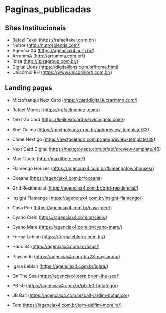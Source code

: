 # Paginas_publicadas

## Sites Institucionais

* Rafael Takei (https://rafaeltakei.com.br/)
* Nutror (http://nutrorblends.com/)
* Agencia X4 (https://agenciax4.com.br/)
* ArrummA (http://arrumma.com.br/)
* Ibiza (http://ibizagroup.com.br/)
* Digital Lions (https://digitallions.com.br/home.html)
* Unicórnio RH (https://www.unicorniorh.com.br/)

## Landing pages

* Microfranqui Next Card (https://carddigital.lucrarmmn.com/)
* Rafael Monezi (https://rafaelmonezi.com/)
* Next Go Card (https://kellnextcard.servicosgold.com/)
* Shel Guima (https://nextgoleads.com.br/api/preview-template/33)
* Clube Next go (https://nextgoleads.com.br/api/preview-template/38)
* Next Card Digital (https://nextgoleads.com.br/api/preview-template/40)

* Max Tibete (http://maxtibete.com/)

* Flamengo Houses (https://agenciax4.com.br/flamengotownhouses/)
* Oceana (https://agenciax4.com.br/oceana)
* Grid Residencial (https://agenciax4.com.br/grid-residencial/)
* Insight Flamengo (https://agenciax4.com.br/insight-flamengo/)
* Casa Peri (https://agenciax4.com.br/casa-peri/)
* Cyano Cielo (https://agenciax4.com.br/cielo/)
* Cyano Mare (https://agenciax4.com.br/cyano-mare/)
* Forma Leblon (https://formaleblonrj.com.br/)
* Haus 34 (https://agenciax4.com.br/haus/)
* Paysandu (https://agenciax4.com.br/23-paysandu/)
* Igara Leblon (https://agenciax4.com.br/igara/)
* On The Sea (https://agenciax4.com.br/on-the-sea/)
* PB 50 (https://agenciax4.com.br/pb-50-botafogo/)
* JB Bait (https://agenciax4.com.br/bait-jardim-botanico/)
* Tom (https://agenciax4.com.br/tom-delfim-moreira/)

